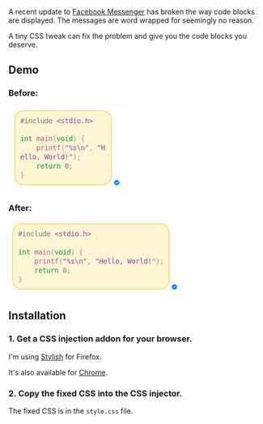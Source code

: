 A recent update to [Facebook Messenger](http://www.messenger.com) has broken the way code blocks are displayed. The messages are word wrapped for seemingly no reason.

A tiny CSS tweak can fix the problem and give you the code blocks you deserve.

## Demo

### Before:
![Image of code block before fix](before.png)

### After:
![Image of code block after fix](after.png)

## Installation

### 1. Get a CSS injection addon for your browser.

I'm using [Stylish](https://addons.mozilla.org/en-US/firefox/addon/stylish/) for Firefox.

It's also available for [Chrome](https://chrome.google.com/webstore/detail/stylish-custom-themes-for/fjnbnpbmkenffdnngjfgmeleoegfcffe?hl=en).


### 2. Copy the fixed CSS into the CSS injector.

The fixed CSS is in the `style.css` file.
